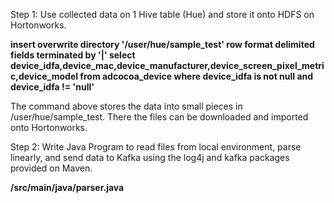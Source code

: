 <p>Step 1:
Use collected data on 1 Hive table (Hue) and store it onto HDFS on Hortonworks.

<b>insert overwrite directory '/user/hue/sample_test' row format delimited fields terminated by '|' select device_idfa,device_mac,device_manufacturer,device_screen_pixel_metric,device_model from adcocoa_device where device_idfa is not null and device_idfa != 'null'</b>

The command above stores the data into small pieces in /user/hue/sample_test. There the files can be downloaded and imported onto Hortonworks.</p>

<p>Step 2:
Write Java Program to read files from local environment, parse linearly, and send data to Kafka using the log4j and kafka packages provided on Maven.

<b>/src/main/java/parser.java</b>
</p>

